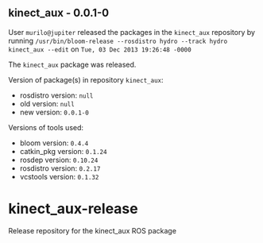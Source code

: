## kinect_aux - 0.0.1-0

User `murilo@jupiter` released the packages in the `kinect_aux` repository by running `/usr/bin/bloom-release --rosdistro hydro --track hydro kinect_aux --edit` on `Tue, 03 Dec 2013 19:26:48 -0000`

The `kinect_aux` package was released.

Version of package(s) in repository `kinect_aux`:
- rosdistro version: `null`
- old version: `null`
- new version: `0.0.1-0`

Versions of tools used:
- bloom version: `0.4.4`
- catkin_pkg version: `0.1.24`
- rosdep version: `0.10.24`
- rosdistro version: `0.2.17`
- vcstools version: `0.1.32`


kinect_aux-release
==================

Release repository for the kinect_aux ROS package
